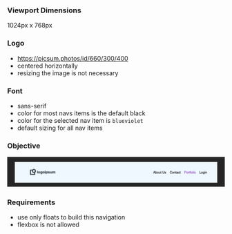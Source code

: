 ### Viewport Dimensions
1024px x 768px

### Logo
* https://picsum.photos/id/660/300/400
* centered horizontally
* resizing the image is not necessary

### Font
* sans-serif
* color for most navs items is the default black
* color for the selected nav item is `blueviolet`
* default sizing for all nav items

### Objective
![objective](target/image.jpg)

### Requirements
* use only floats to build this navigation
* flexbox is not allowed